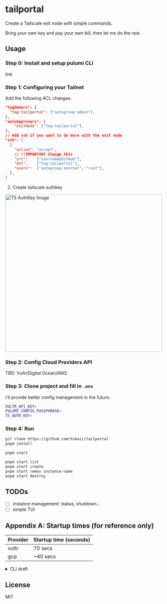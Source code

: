 # tailportal

Create a Tailscale exit node with simple commands.

Bring your own key and pay your own bill, then let me do the rest.

## Usage

### Step 0: Install and setup pulumi CLI

link

### Step 1: Configuring your Tailnet

Add the following ACL changes:

```json
"tagOwners": {
  "tag:tailportal": ["autogroup:admin"],
},
"autoApprovers": {
	"exitNode": ["tag:tailportal"],
},
// Add ssh if you want to do more with the exit node
"ssh": [
  {
    "action": "accept",
    // !!IMPORTANT Change this
    "src":    ["username@GitHub"],
    "dst":    ["tag:tailportal"],
    "users":  ["autogroup:nonroot", "root"],
  },
]
```

2. Create tailscale authkey

<img src="./docs/images/ts-authkey.png" width="500" alt="TS AuthKey Image" />

### Step 2: Config Cloud Providers API

TBD: Vultr/Digital Ocean/AWS

### Step 3: Clone project and fill in `.env`

I'll provide better config management in the future.

```bash
VULTR_API_KEY=
PULUMI_CONFIG_PASSPHRASE=
TS_AUTH_KEY=
```

### Step 4: Run

```bash
git clone https://github.com/Yukaii/tailportal
pnpm install

pnpm start

pnpm start list
pnpm start create
pnpm start remov instance-name
pnpm start destroy
```

## TODOs

- [ ] instance management: status, shutdown...
- [ ] simple TUI

## Appendix A: Startup times (for reference only)

| Provider | Startup time (seconds) |
| -------- | ---------------------- |
| vultr    | 70 secs                |
| gcp      | ~40 secs               |


<details>
<summary>CLI draft</summary>

## CLI draft

WIP WIP WIP

### General Options

- `-h, --help` : Show help and exit
- `-v, --version` : Show version and exit

### Commands

#### `up`

- Create and configure a new Tailportal instance
- Options:
  - `provider` : Specify the cloud provider (e.g. AWS, GCP, DigitalOcean)
  - `location` : Specify the location of the instance (e.g. us-west-2, europe-west1)
  - `authkey` : Specify the Tailscale AuthKey (optional, will prompt if not provided)

#### `down`

- Destroy the current Tailportal instance

#### `list`

- List all available instances

#### `status`

- Show the status of the current instance

#### `regions`

- List available regions for each provider
- Options:
  - `--provider` : Specify the cloud provider (e.g. AWS, GCP, DigitalOcean)
  - `--detail` : Show detailed information about each region (e.g. availability zones, instance types)

#### `providers`

- List available cloud providers
- Options:
  - `--detail` : Show detailed information about each provider (e.g. supported regions, instance types)

### Example Usage

- `tailportal up --provider=aws --location=us-west-2` : Create a new instance on AWS in us-west-2
- `tailportal down` : Destroy the current instance
- `tailportal list` : List all available instances
- `tailportal status` : Show the status of the current instance
- `tailportal regions` : List available regions for all providers
- `tailportal regions --provider=aws` : List available regions for AWS
- `tailportal regions --provider=aws --detail` : Show detailed information about each AWS region
- `tailportal providers` : List available cloud providers
- `tailportal providers --detail` : Show detailed information about each provider (e.g. supported regions, instance types)

</details>

## License

MIT
